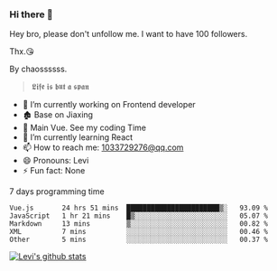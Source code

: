 ### Hi there 👋

Hey bro, please don't unfollow me. I want to have 100 followers.

Thx.😘

By chaossssss.

> 𝕷𝖎𝖋𝖊 𝖎𝖘 𝖇𝖚𝖙 𝖆 𝖘𝖕𝖆𝖓

- 🔭 I’m currently working on Frontend developer
- 🏚  Base on Jiaxing
- 🔨 Main Vue. See my coding Time
- 🌱 I’m currently learning React
- 📫 How to reach me: 1033729276@qq.com
- 😄 Pronouns: Levi
- ⚡ Fun fact: None


7 days programming time



<!--START_SECTION:waka-->
```text
Vue.js       24 hrs 51 mins  ███████████████████████▒░   93.09 % 
JavaScript   1 hr 21 mins    █▒░░░░░░░░░░░░░░░░░░░░░░░   05.07 % 
Markdown     13 mins         ▒░░░░░░░░░░░░░░░░░░░░░░░░   00.82 % 
XML          7 mins          ░░░░░░░░░░░░░░░░░░░░░░░░░   00.46 % 
Other        5 mins          ░░░░░░░░░░░░░░░░░░░░░░░░░   00.37 % 
```
<!--END_SECTION:waka-->


[![Levi's github stats](https://github-readme-stats.vercel.app/api?username=chaossssss)](https://github.com/anuraghazra/github-readme-stats)
